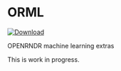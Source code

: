 # ORML

 [ ![Download](https://api.bintray.com/packages/openrndr/openrndr/orml/images/download.svg) ](https://bintray.com/openrndr/openrndr/orml/_latestVersion)

OPENRNDR machine learning extras

This is work in progress.
